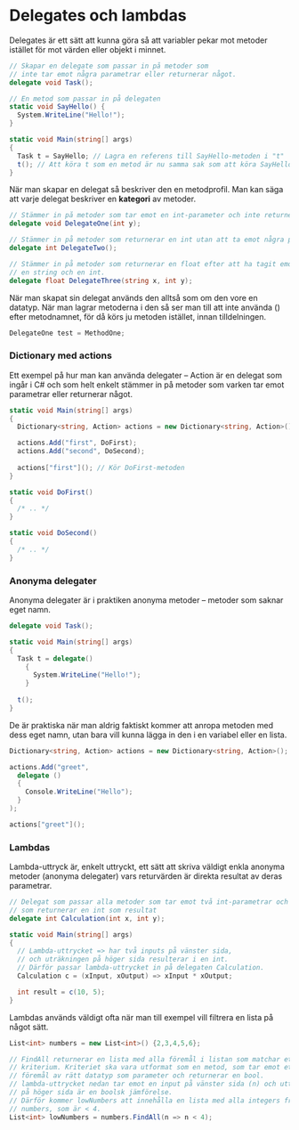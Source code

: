 # Delegates och lambdas

Delegates är ett sätt att kunna göra så att variabler pekar mot metoder istället för mot värden eller objekt i minnet.

```csharp
// Skapar en delegate som passar in på metoder som 
// inte tar emot några parametrar eller returnerar något.
delegate void Task(); 

// En metod som passar in på delegaten
static void SayHello() {
  System.WriteLine("Hello!");
}

static void Main(string[] args)
{
  Task t = SayHello; // Lagra en referens till SayHello-metoden i "t"
  t(); // Att köra t som en metod är nu samma sak som att köra SayHello.
}
```

När man skapar en delegat så beskriver den en metodprofil. Man kan säga att varje delegat beskriver en **kategori** av metoder.

```csharp
// Stämmer in på metoder som tar emot en int-parameter och inte returnerar något.
delegate void DelegateOne(int y);

// Stämmer in på metoder som returnerar en int utan att ta emot några parametrar.
delegate int DelegateTwo();

// Stämmer in på metoder som returnerar en float efter att ha tagit emot
// en string och en int.
delegate float DelegateThree(string x, int y);
```

När man skapat sin delegat används den alltså som om den vore en datatyp. När man lagrar metoderna i den så ser man till att inte använda \(\) efter metodnamnet, för då körs ju metoden istället, innan tilldelningen.

```csharp
DelegateOne test = MethodOne;
```

### Dictionary med actions <a id="h.p_qt3ARehin8YT"></a>

Ett exempel på hur man kan använda delegater – Action är en delegat som ingår i C\# och som helt enkelt stämmer in på metoder som varken tar emot parametrar eller returnerar något.

```csharp
static void Main(string[] args)
{
  Dictionary<string, Action> actions = new Dictionary<string, Action>();

  actions.Add("first", DoFirst);
  actions.Add("second", DoSecond);
  
  actions["first"](); // Kör DoFirst-metoden
}

static void DoFirst()
{
  /* .. */
}

static void DoSecond()
{
  /* .. */
}
```

### Anonyma delegater

Anonyma delegater är i praktiken anonyma metoder – metoder som saknar eget namn.

```csharp
delegate void Task(); 

static void Main(string[] args)
{
  Task t = delegate()
    {
      System.WriteLine("Hello!");
    }
    
  t();
}
```

De är praktiska när man aldrig faktiskt kommer att anropa metoden med dess eget namn, utan bara vill kunna lägga in den i en variabel eller en lista.

```csharp
Dictionary<string, Action> actions = new Dictionary<string, Action>();

actions.Add("greet", 
  delegate ()
  {
    Console.WriteLine("Hello");
  }
);

actions["greet"]();
```

### Lambdas

Lambda-uttryck är, enkelt uttryckt, ett sätt att skriva väldigt enkla anonyma metoder \(anonyma delegater\) vars returvärden är direkta resultat av deras parametrar.

```csharp
// Delegat som passar alla metoder som tar emot två int-parametrar och
// som returnerar en int som resultat
delegate int Calculation(int x, int y);

static void Main(string[] args)
{
  // Lambda-uttrycket => har två inputs på vänster sida, 
  // och uträkningen på höger sida resulterar i en int.
  // Därför passar lambda-uttrycket in på delegaten Calculation.
  Calculation c = (xInput, xOutput) => xInput * xOutput;

  int result = c(10, 5);
}
```

Lambdas används väldigt ofta när man till exempel vill filtrera en lista på något sätt.

```csharp
List<int> numbers = new List<int>() {2,3,4,5,6};

// FindAll returnerar en lista med alla föremål i listan som matchar ett visst
// kriterium. Kriteriet ska vara utformat som en metod, som tar emot ett
// föremål av rätt datatyp som parameter och returnerar en bool.
// lambda-uttrycket nedan tar emot en input på vänster sida (n) och uttrycket
// på höger sida är en boolsk jämförelse.
// Därför kommer lowNumbers att innehålla en lista med alla integers från
// numbers, som är < 4.
List<int> lowNumbers = numbers.FindAll(n => n < 4);
```

